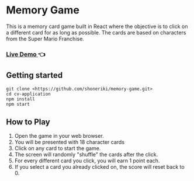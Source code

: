 # Memory Game

This is a memory card game built in React where the objective is to click on a different card for as long as possible. The cards are based on characters from the Super Mario Franchise.

<h3>
  <a
    href="https://shoneriki.github.io/memory-game"
    target="_blank"
  >
    Live Demo
  </a>
    👈
</h3>


## Getting started

```
git clone <https://github.com/shoneriki/memory-game.git>
cd cv-application
npm install
npm start
```

## How to Play

1. Open the game in your web browser.
2. You will be presented with 18 character cards
3. Click on any card to start the game.
4. The screen will randomly "shuffle" the cards after the click.
5. For every different card you click, you will earn 1 point each.
6. If you select a card you already clicked on, the score will reset back to 0.
